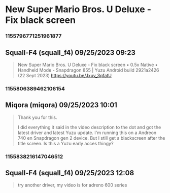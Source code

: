 # New Super Mario Bros. U Deluxe - Fix black screen
### 1155796771251961877
## Squall-F4 (squall_f4) 09/25/2023 09:23 

> New Super Mario Bros. U Deluxe - Fix black screen • 0.5x Native • Handheld Mode - Snapdragon 855 | Yuzu Android build 2921a2426 (22 Sept 2023)
> https://youtu.be/Jxuv_3qfatU

### 1155806389462106154
## Miqora (miqora) 09/25/2023 10:01 

> Thank you for this.
> 
> I did everything it said in the video description to the dot and got the latest driver and latest Yuzu update. I'm running this on a Andreon 740 en Snapdragon gen 2 device. But I still get a blackscreen after the title screen. Is this a Yuzu early acces thingy?

### 1155838216147046512
## Squall-F4 (squall_f4) 09/25/2023 12:08 

> try another driver, my video is for adreno 600 series

